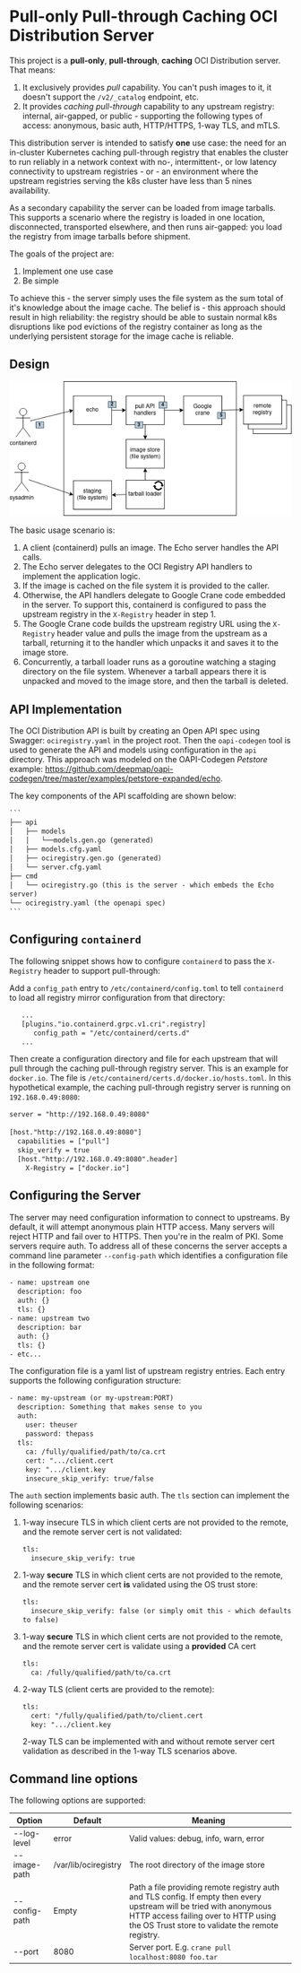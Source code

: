 # Pull-only Pull-through Caching OCI Distribution Server

This project is a **pull-only**, **pull-through**, **caching** OCI Distribution server. That means:

1. It exclusively provides _pull_ capability. You can't push images to it, it doesn't support the `/v2/_catalog` endpoint, etc.
2. It provides *caching pull-through* capability to any upstream registry: internal, air-gapped, or public - supporting the following types of access: anonymous, basic auth, HTTP/HTTPS, 1-way TLS, and mTLS.

This distribution server is intended to satisfy **one** use case: the need for an in-cluster Kubernetes caching pull-through registry that enables the cluster to run reliably in a network context with no-, intermittent-, or low latency connectivity to upstream registries - or - an environment where the upstream registries serving the k8s cluster have less than 5 nines availability.

As a secondary capability the server can be loaded from image tarballs. This supports a scenario where the registry is loaded in one location, disconnected, transported elsewhere, and then runs air-gapped: you load the registry from image tarballs before shipment.

The goals of the project are:

1. Implement one use case
2. Be simple

To achieve this - the server simply uses the file system as the sum total of it's knowledge about the image cache. The belief is - this approach should result in high reliability: the registry should be able to sustain normal k8s disruptions like pod evictions of the registry container as long as the underlying persistent storage for the image cache is reliable.



## Design

![design](resources/design.png)



The basic usage scenario is:

1. A client (containerd) pulls an image. The Echo server handles the API calls.
2. The Echo server delegates to the OCI Registry API handlers to implement the application logic.
3. If the image is cached on the file system it is provided to the caller.
4. Otherwise, the API handlers delegate to Google Crane code embedded in the server. To support this, containerd is configured to pass the upstream registry in the `X-Registry` header in step 1.
5. The Google Crane code builds the upstream registry URL using the `X-Registry` header value and pulls the image from the upstream as a tarball, returning it to the handler which unpacks it and saves it to the image store.
6. Concurrently, a tarball loader runs as a goroutine watching a staging directory on the file system. Whenever a tarball appears there it is unpacked and moved to the image store, and then the tarball is deleted.

## API Implementation

The OCI Distribution API is built by creating an Open API spec using Swagger: `ociregistry.yaml` in the project root. Then the `oapi-codegen` tool is used to generate the API and models using configuration in the `api` directory. This approach was modeled on the OAPI-Codegen _Petstore_ example: https://github.com/deepmap/oapi-codegen/tree/master/examples/petstore-expanded/echo.

The key components of the API scaffolding are shown below:

```shell
​```
├── api
│   ├── models
│   │   └──models.gen.go (generated)
│   ├── models.cfg.yaml
│   ├── ociregistry.gen.go (generated)
│   └── server.cfg.yaml
├── cmd
│   └── ociregistry.go (this is the server - which embeds the Echo server)
└── ociregistry.yaml (the openapi spec)
​```
```

## Configuring `containerd`

The following snippet shows how to configure `containerd` to pass the `X-Registry` header to support pull-through:

Add a `config_path` entry to `/etc/containerd/config.toml` to tell `containerd` to load all registry mirror configuration from that directory:

```shell
   ...
   [plugins."io.containerd.grpc.v1.cri".registry]
      config_path = "/etc/containerd/certs.d"
   ...
```

Then create a configuration directory and file for each upstream that will pull through the caching pull-through registry server. This is an example for `docker.io`. The file is `/etc/containerd/certs.d/docker.io/hosts.toml`. In this hypothetical example, the caching pull-through registry server is running on `192.168.0.49:8080`:

```shell
server = "http://192.168.0.49:8080"

[host."http://192.168.0.49:8080"]
  capabilities = ["pull"]
  skip_verify = true
  [host."http://192.168.0.49:8080".header]
    X-Registry = ["docker.io"]
```

## Configuring the Server

The server may need configuration information to connect to upstreams. By default, it will attempt anonymous plain HTTP access. Many servers will reject HTTP and fail over to HTTPS. Then you're in the realm of PKI. Some servers require auth. To address all of these concerns the server accepts a command line parameter `--config-path` which identifies a configuration file in the following format:

```
- name: upstream one
  description: foo
  auth: {}
  tls: {}
- name: upstream two
  description: bar
  auth: {}
  tls: {}
- etc...
```

The configuration file is a yaml list of upstream registry entries. Each entry supports the following configuration structure:

```
- name: my-upstream (or my-upstream:PORT)
  description: Something that makes sense to you
  auth:
    user: theuser
    password: thepass
  tls:
    ca: /fully/qualified/path/to/ca.crt
    cert: ".../client.cert
    key: ".../client.key
    insecure_skip_verify: true/false
```

The `auth` section implements basic auth. The `tls` section can implement the following scenarios:

1. 1-way insecure TLS in which client certs are not provided to the remote, and the remote server cert is not validated:

   ```
   tls:
     insecure_skip_verify: true
   ```

2. 1-way **secure** TLS in which client certs are not provided to the remote, and the remote server cert **is** validated using the OS trust store:

   ```
   tls:
     insecure_skip_verify: false (or simply omit this - which defaults to false)
   ```

3. 1-way **secure** TLS in which client certs are not provided to the remote, and the remote server cert is validate using a **provided** CA cert

   ```
   tls:
     ca: /fully/qualified/path/to/ca.crt
   ```

4. 2-way TLS (client certs are provided to the remote):

   ```
   tls:
     cert: "/fully/qualified/path/to/client.cert
     key: ".../client.key
   ```
   2-way TLS can be implemented with and without remote server cert validation as described in the 1-way TLS scenarios above.

## Command line options

The following options are supported:

| Option        | Default              | Meaning                                                      |
| ------------- | -------------------- | ------------------------------------------------------------ |
| --log-level   | error                | Valid values: debug, info, warn, error                       |
| --image-path  | /var/lib/ociregistry | The root directory of the image store                        |
| --config-path | Empty                | Path a file providing remote registry auth and TLS config. If empty then every upstream will be tried with anonymous HTTP access failing over to HTTP using the OS Trust store to validate the remote registry. |
| --port        | 8080                 | Server port. E.g. `crane pull localhost:8080 foo.tar`        |

